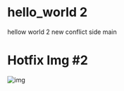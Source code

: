 # hello_world 2
hellow world 2
new conflict side main

<h1>
    Hotfix Img #2
</h1>

<img src="https://pbs.twimg.com/profile_images/1701878932176351232/AlNU3WTK_400x400.jpg" alt="img">